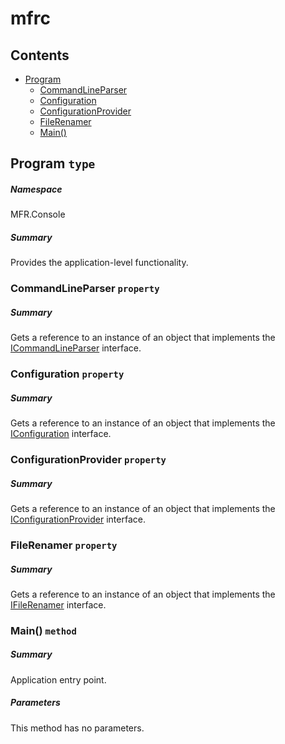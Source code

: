 <a name='assembly'></a>
# mfrc

## Contents

- [Program](#T-MFR-Console-Program 'MFR.Console.Program')
  - [CommandLineParser](#P-MFR-Console-Program-CommandLineParser 'MFR.Console.Program.CommandLineParser')
  - [Configuration](#P-MFR-Console-Program-Configuration 'MFR.Console.Program.Configuration')
  - [ConfigurationProvider](#P-MFR-Console-Program-ConfigurationProvider 'MFR.Console.Program.ConfigurationProvider')
  - [FileRenamer](#P-MFR-Console-Program-FileRenamer 'MFR.Console.Program.FileRenamer')
  - [Main()](#M-MFR-Console-Program-Main-System-String[]- 'MFR.Console.Program.Main(System.String[])')

<a name='T-MFR-Console-Program'></a>
## Program `type`

##### Namespace

MFR.Console

##### Summary

Provides the application-level functionality.

<a name='P-MFR-Console-Program-CommandLineParser'></a>
### CommandLineParser `property`

##### Summary

Gets a reference to an instance of an object that implements the
[ICommandLineParser](#T-MFR-CommandLine-Parsers-Interfaces-ICommandLineParser 'MFR.CommandLine.Parsers.Interfaces.ICommandLineParser')
interface.

<a name='P-MFR-Console-Program-Configuration'></a>
### Configuration `property`

##### Summary

Gets a reference to an instance of an object that implements the
[IConfiguration](#T-MFR-Settings-Configuration-Interfaces-IConfiguration 'MFR.Settings.Configuration.Interfaces.IConfiguration')
interface.

<a name='P-MFR-Console-Program-ConfigurationProvider'></a>
### ConfigurationProvider `property`

##### Summary

Gets a reference to an instance of an object that implements the
[IConfigurationProvider](#T-MFR-Settings-Configuration-Providers-Interfaces-IConfigurationProvider 'MFR.Settings.Configuration.Providers.Interfaces.IConfigurationProvider')
interface.

<a name='P-MFR-Console-Program-FileRenamer'></a>
### FileRenamer `property`

##### Summary

Gets a reference to an instance of an object that implements the
[IFileRenamer](#T-MFR-Renamers-Files-Interfaces-IFileRenamer 'MFR.Renamers.Files.Interfaces.IFileRenamer') interface.

<a name='M-MFR-Console-Program-Main-System-String[]-'></a>
### Main() `method`

##### Summary

Application entry point.

##### Parameters

This method has no parameters.
